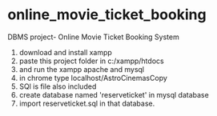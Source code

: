 # online_movie_ticket_booking

DBMS project- Online Movie Ticket Booking System 
1) download and install xampp
2) paste this project folder in c:/xampp/htdocs
3) and run the xampp apache and mysql
4) in chrome type localhost/AstroCinemasCopy
5) SQl is file also included
6) create database named 'reserveticket' in mysql database
7) import reserveticket.sql in that database.
